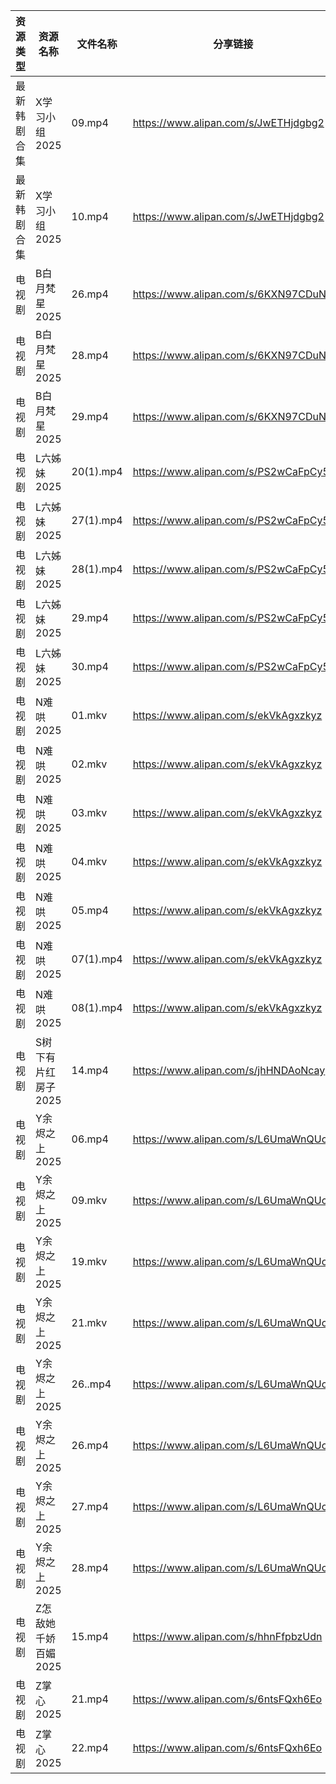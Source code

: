 | 资源类型   | 资源名称         | 文件名称      | 分享链接                                 | 更新时间                |
| ------ | ------------ | --------- | ------------------------------------ | ------------------- |
| 最新韩剧合集 | X学习小组2025    | 09.mp4    | https://www.alipan.com/s/JwETHjdgbg2 | 2025-02-20 20:07:20 |
| 最新韩剧合集 | X学习小组2025    | 10.mp4    | https://www.alipan.com/s/JwETHjdgbg2 | 2025-02-20 20:07:20 |
| 电视剧    | B白月梵星2025    | 26.mp4    | https://www.alipan.com/s/6KXN97CDuNU | 2025-02-20 16:05:14 |
| 电视剧    | B白月梵星2025    | 28.mp4    | https://www.alipan.com/s/6KXN97CDuNU | 2025-02-20 16:05:14 |
| 电视剧    | B白月梵星2025    | 29.mp4    | https://www.alipan.com/s/6KXN97CDuNU | 2025-02-20 16:05:14 |
| 电视剧    | L六姊妹2025     | 20(1).mp4 | https://www.alipan.com/s/PS2wCaFpCy5 | 2025-02-20 22:06:06 |
| 电视剧    | L六姊妹2025     | 27(1).mp4 | https://www.alipan.com/s/PS2wCaFpCy5 | 2025-02-20 22:06:06 |
| 电视剧    | L六姊妹2025     | 28(1).mp4 | https://www.alipan.com/s/PS2wCaFpCy5 | 2025-02-20 16:06:10 |
| 电视剧    | L六姊妹2025     | 29.mp4    | https://www.alipan.com/s/PS2wCaFpCy5 | 2025-02-20 22:06:06 |
| 电视剧    | L六姊妹2025     | 30.mp4    | https://www.alipan.com/s/PS2wCaFpCy5 | 2025-02-20 22:06:05 |
| 电视剧    | N难哄2025      | 01.mkv    | https://www.alipan.com/s/ekVkAgxzkyz | 2025-02-20 16:06:34 |
| 电视剧    | N难哄2025      | 02.mkv    | https://www.alipan.com/s/ekVkAgxzkyz | 2025-02-20 16:06:34 |
| 电视剧    | N难哄2025      | 03.mkv    | https://www.alipan.com/s/ekVkAgxzkyz | 2025-02-20 16:06:34 |
| 电视剧    | N难哄2025      | 04.mkv    | https://www.alipan.com/s/ekVkAgxzkyz | 2025-02-20 16:06:34 |
| 电视剧    | N难哄2025      | 05.mp4    | https://www.alipan.com/s/ekVkAgxzkyz | 2025-02-20 16:06:33 |
| 电视剧    | N难哄2025      | 07(1).mp4 | https://www.alipan.com/s/ekVkAgxzkyz | 2025-02-20 19:06:29 |
| 电视剧    | N难哄2025      | 08(1).mp4 | https://www.alipan.com/s/ekVkAgxzkyz | 2025-02-20 19:06:28 |
| 电视剧    | S树下有片红房子2025 | 14.mp4    | https://www.alipan.com/s/jhHNDAoNcay | 2025-02-20 19:06:49 |
| 电视剧    | Y余烬之上2025    | 06.mp4    | https://www.alipan.com/s/L6UmaWnQUcj | 2025-02-20 13:07:16 |
| 电视剧    | Y余烬之上2025    | 09.mkv    | https://www.alipan.com/s/L6UmaWnQUcj | 2025-02-20 13:07:16 |
| 电视剧    | Y余烬之上2025    | 19.mkv    | https://www.alipan.com/s/L6UmaWnQUcj | 2025-02-20 13:07:15 |
| 电视剧    | Y余烬之上2025    | 21.mkv    | https://www.alipan.com/s/L6UmaWnQUcj | 2025-02-20 13:07:15 |
| 电视剧    | Y余烬之上2025    | 26..mp4   | https://www.alipan.com/s/L6UmaWnQUcj | 2025-02-20 08:07:08 |
| 电视剧    | Y余烬之上2025    | 26.mp4    | https://www.alipan.com/s/L6UmaWnQUcj | 2025-02-20 13:07:15 |
| 电视剧    | Y余烬之上2025    | 27.mp4    | https://www.alipan.com/s/L6UmaWnQUcj | 2025-02-20 13:07:15 |
| 电视剧    | Y余烬之上2025    | 28.mp4    | https://www.alipan.com/s/L6UmaWnQUcj | 2025-02-20 13:07:15 |
| 电视剧    | Z怎敌她千娇百媚2025 | 15.mp4    | https://www.alipan.com/s/hhnFfpbzUdn | 2025-02-20 19:07:30 |
| 电视剧    | Z掌心2025      | 21.mp4    | https://www.alipan.com/s/6ntsFQxh6Eo | 2025-02-20 16:07:33 |
| 电视剧    | Z掌心2025      | 22.mp4    | https://www.alipan.com/s/6ntsFQxh6Eo | 2025-02-20 16:07:33 |
